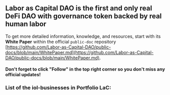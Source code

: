 ## Labor as Capital DAO is the first and only real DeFi DAO with governance token backed by real human labor

To get more detailed information, knowledge, and resources, start with its **White Paper** within the official `public-doc` repository [https://github.com/Labor-as-Capital-DAO/public-docs/blob/main/WhitePaper.md](https://github.com/Labor-as-Capital-DAO/public-docs/blob/main/WhitePaper.md).



#### Don't forget to click "Follow" in the top right corner so you don't miss any official updates!

### List of the iol-businesses in Portfolio LaC:

